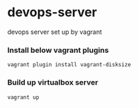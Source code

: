 # devops-server
devops server set up by vagrant

### Install below vagrant plugins
```
vagrant plugin install vagrant-disksize
```

### Build up virtualbox server
```
vagrant up
```